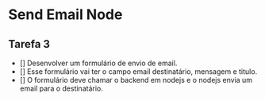 # Send Email Node

## Tarefa 3

- [] Desenvolver um formulário de envio de email.
- [] Esse formulário vai ter o campo email destinatário, mensagem e titulo.
- [] O formulário deve chamar o backend em nodejs e o nodejs envia um email para o destinatário.
